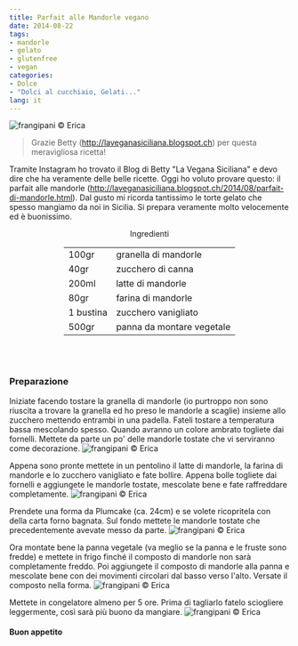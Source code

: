 ```yaml
---
title: Parfait alle Mandorle vegano
date: 2014-08-22
tags:
- mandorle
- gelato
- glutenfree
- vegan
categories:
- Dolce
- "Dolci al cucchiaio, Gelati..."
lang: it
---
```

![](header.jpg "frangipani © Erica")

> Grazie Betty (<a href="http://laveganasiciliana.blogspot.ch" target="_blank">http://laveganasiciliana.blogspot.ch</a>) per questa meravigliosa ricetta!

Tramite Instagram ho trovato il Blog di Betty "La Vegana Siciliana" e devo dire che ha veramente delle belle ricette. Oggi ho voluto provare questo: il parfait alle mandorle (<a href="http://laveganasiciliana.blogspot.ch/2014/08/parfait-di-mandorle.html" target="_blank">http://laveganasiciliana.blogspot.ch/2014/08/parfait-di-mandorle.html</a>). Dal gusto mi ricorda tantissimo le torte gelato che spesso mangiamo da noi in Sicilia. Si prepara veramente molto velocemente ed è buonissimo.


<div id="wrapper" style="text-align: center">
  <div id="yourdiv" style="display: inline-block;">
    <div class="ingredients">
      <div class="ingredients-title">Ingredienti</div>
      <table>
        <tbody>
          <tr>
            <td>100gr</td>
            <td>granella di mandorle</td>
          </tr>
          <tr>
            <td>40gr</td>
            <td>zucchero di canna</td>
          </tr>
          <tr>
            <td>200ml</td>
            <td>latte di mandorle</td>
          </tr>
          <tr>
            <td>80gr</td>
            <td>farina di mandorle</td>
          </tr>
          <tr>
            <td>1 bustina</td>
            <td>zucchero vanigliato</td>
          </tr>
          <tr>
            <td>500gr</td>
            <td>panna da montare vegetale</td>
          </tr>
        </tbody>
      </table>
      <br></br>
    </div>
  </div>
</div>


<h3>
  <font color="grey">
    <i class="fa fa-cogs"></i>
  </font> Preparazione
</h3>

Iniziate facendo tostare la granella di mandorle (io purtroppo non sono riuscita a trovare la granella ed ho preso le mandorle a scaglie) insieme allo zucchero mettendo entrambi in una padella. Fateli tostare a temperatura bassa mescolando spesso. Quando avranno un colore ambrato togliete dai fornelli. Mettete da parte un po' delle mandorle tostate che vi serviranno come decorazione.
![](mandorle.jpg "frangipani © Erica")

Appena sono pronte mettete in un pentolino il latte di mandorle, la farina di mandorle e lo zucchero vanigliato e fate bollire. Appena bolle togliete dai fornelli e aggiungete le mandorle tostate, mescolate bene e fate raffreddare completamente.
![](composto.jpg "frangipani © Erica")

Prendete una forma da Plumcake (ca. 24cm) e se volete ricopritela con della carta forno bagnata. Sul fondo mettete le mandorle tostate che precedentemente avevate messo da parte.
![](mandorle2.jpg "frangipani © Erica")

Ora montate bene la panna vegetale (va meglio se la panna e le fruste sono fredde) e mettete in frigo finché il composto di mandorle non sarà completamente freddo. Poi aggiungete il composto di mandorle alla panna e mescolate bene con dei movimenti circolari dal basso verso l'alto. Versate il composto nella forma.
![](teglia.jpg "frangipani © Erica")

Mettete in congelatore almeno per 5 ore. Prima di tagliarlo fatelo sciogliere leggermente, così sarà più buono da mangiare.
![](risultato.jpg "frangipani © Erica")



<h4>Buon appetito
  <font color="red">
    <i class="fa fa-smile-o"></i>
  </font>
</h4>